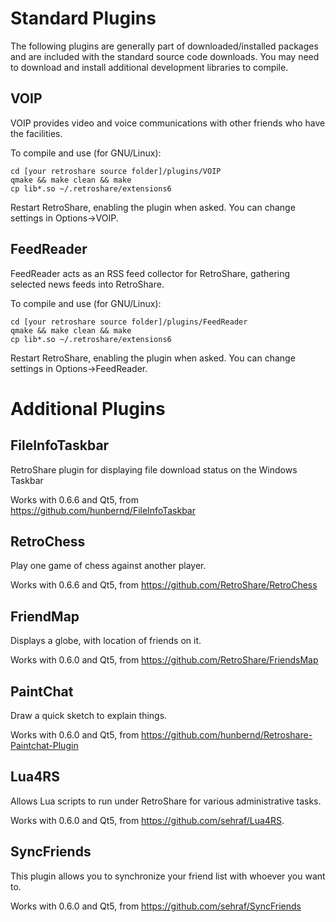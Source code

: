 # Standard Plugins
The following plugins are generally part of downloaded/installed packages and are included with the standard source code downloads. You may need to download and install additional development libraries to compile.

## VOIP

VOIP provides video and voice communications with other friends who have the facilities. 

To compile and use (for GNU/Linux):

    cd [your retroshare source folder]/plugins/VOIP
    qmake && make clean && make
    cp lib*.so ~/.retroshare/extensions6

Restart RetroShare, enabling the plugin when asked. You can change settings in Options->VOIP.

## FeedReader

FeedReader acts as an RSS feed collector for RetroShare, gathering selected news feeds into RetroShare.

To compile and use (for GNU/Linux):

    cd [your retroshare source folder]/plugins/FeedReader
    qmake && make clean && make
    cp lib*.so ~/.retroshare/extensions6

Restart RetroShare, enabling the plugin when asked. You can change settings in Options->FeedReader.


# Additional Plugins

## FileInfoTaskbar
RetroShare plugin for displaying file download status on the Windows Taskbar

Works with 0.6.6 and Qt5, from <https://github.com/hunbernd/FileInfoTaskbar>

## RetroChess
Play one game of chess against another player.

Works with 0.6.6 and Qt5, from <https://github.com/RetroShare/RetroChess>

## FriendMap
Displays a globe, with location of friends on it.

Works with 0.6.0 and Qt5, from <https://github.com/RetroShare/FriendsMap>

## PaintChat
Draw a quick sketch to explain things.

Works with 0.6.0 and Qt5, from <https://github.com/hunbernd/Retroshare-Paintchat-Plugin>

## Lua4RS
Allows Lua scripts to run under RetroShare for various administrative tasks.

Works with 0.6.0 and Qt5, from <https://github.com/sehraf/Lua4RS>.

## SyncFriends
This plugin allows you to synchronize your friend list with whoever you want to. 

Works with 0.6.0 and Qt5, from <https://github.com/sehraf/SyncFriends>
